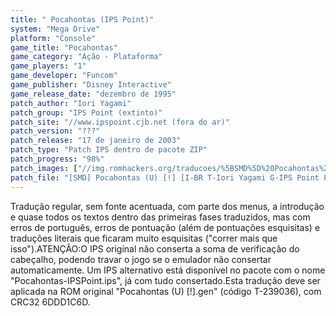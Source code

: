 ```yaml
---
title: " Pocahontas (IPS Point)"
system: "Mega Drive"
platform: "Console"
game_title: "Pocahontas"
game_category: "Ação - Plataforma"
game_players: "1"
game_developer: "Funcom"
game_publisher: "Disney Interactive"
game_release_date: "dezembro de 1995"
patch_author: "Iori Yagami"
patch_group: "IPS Point (extinto)"
patch_site: "//www.ipspoint.cjb.net (fora do ar)"
patch_version: "???"
patch_release: "17 de janeiro de 2003"
patch_type: "Patch IPS dentro de pacote ZIP"
patch_progress: "98%"
patch_images: ["//img.romhackers.org/traducoes/%5BSMD%5D%20Pocahontas%20-%20IPS%20Point%20-%201.png","//img.romhackers.org/traducoes/%5BSMD%5D%20Pocahontas%20-%20IPS%20Point%20-%202.png","//img.romhackers.org/traducoes/%5BSMD%5D%20Pocahontas%20-%20IPS%20Point%20-%203.png"]
patch_file: "[SMD] Pocahontas (U) [!] [I-BR T-Iori Yagami G-IPS Point P-98% A-2003].zip"
---
```

Tradução regular, sem fonte acentuada, com parte dos menus, a introdução e quase todos os textos dentro das primeiras fases traduzidos, mas com erros de português, erros de pontuação (além de pontuações esquisitas) e traduções literais que ficaram muito esquisitas ("correr mais que isso").ATENÇÃO:O IPS original não conserta a soma de verificação do cabeçalho, podendo travar o jogo se o emulador não consertar automaticamente. Um IPS alternativo está disponível no pacote com o nome "Pocahontas-IPSPoint.ips", já com tudo consertado.Esta tradução deve ser aplicada na ROM original "Pocahontas (U) [!].gen" (código T-239036), com CRC32 6DDD1C6D.